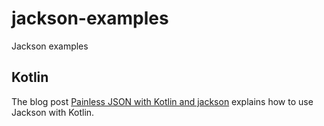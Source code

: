 # jackson-examples
Jackson examples

## Kotlin

The blog post [Painless JSON with Kotlin and jackson](https://hceris.com/painless-json-with-kotlin-and-jackson/) explains how to use Jackson with Kotlin.
